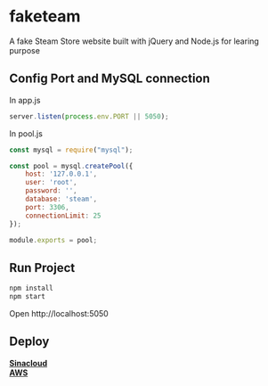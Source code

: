 # faketeam
A fake Steam Store website built with jQuery and Node.js for learing purpose

## Config Port and MySQL connection

In app.js

``` javascript
server.listen(process.env.PORT || 5050);
```

In pool.js 

``` javascript
const mysql = require("mysql");

const pool = mysql.createPool({
    host: '127.0.0.1',
    user: 'root',
    password: '',
    database: 'steam',
    port: 3306,
    connectionLimit: 25
});

module.exports = pool;
```

## Run Project

``` bash
npm install
npm start
```

Open http://localhost:5050

## Deploy

[**Sinacloud**](http://oxxd.github.io/nodejs-sinacloud/)  
[**AWS**](http://oxxd.github.io/nodejs-aws/)
